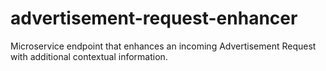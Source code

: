 # advertisement-request-enhancer
Microservice endpoint that enhances an incoming Advertisement Request with additional contextual information.
